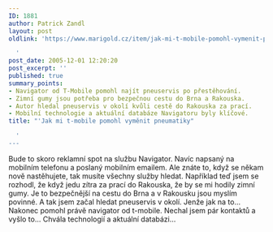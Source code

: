 ```yaml
---
ID: 1881
author: Patrick Zandl
layout: post
oldlink: 'https://www.marigold.cz/item/jak-mi-t-mobile-pomohl-vymenit-pneumatiky

  '
post_date: 2005-12-01 12:20:20
post_excerpt: ''
published: true
summary_points:
- Navigator od T-Mobile pomohl najít pneuservis po přestěhování.
- Zimní gumy jsou potřeba pro bezpečnou cestu do Brna a Rakouska.
- Autor hledal pneuservis v okolí kvůli cestě do Rakouska za prací.
- Mobilní technologie a aktuální databáze Navigatoru byly klíčové.
title: "'Jak mi t-mobile pomohl vyměnit pneumatiky"

  '
---
```


<p>Bude to skoro reklamní spot na službu Navigator. Navíc napsaný na mobilním telefonu a poslaný mobilním emailem. Ale znáte to, když se někam nově nastěhujete, tak musíte všechny služby hledat. Například teď jsem se rozhodl, že když jedu zítra za prací do Rakouska, že by se mi hodily zimní gumy. Je to bezpečnější na cestu do Brna a v Rakousku jsou myslím povinné. A tak jsem začal hledat pneuservis v okolí. Jenže jak na to... Nakonec pomohl právě navigator od t-mobile. Nechal jsem pár kontaktů a vyšlo to... Chvála technologií a aktuální databázi...
</p>